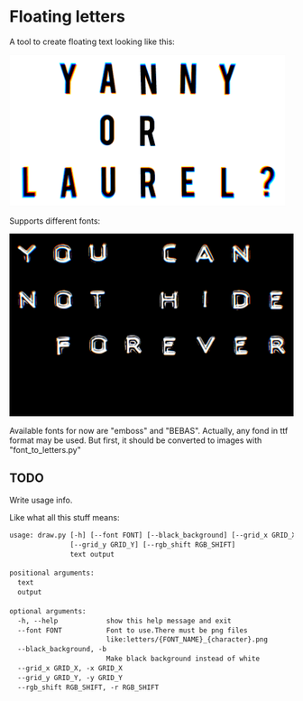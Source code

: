 # Floating letters

A tool to create floating text looking like this:

![alt text](examples/yanny.gif "Yanny")

Supports different fonts:

![alt text](examples/cannot.gif "Cannot")

Available fonts for now are "emboss" and "BEBAS".
Actually, any fond in ttf format may be used.
But first, it should be converted to images with "font_to_letters.py"

## TODO

Write usage info.

Like what all this stuff means:

```txt
usage: draw.py [-h] [--font FONT] [--black_background] [--grid_x GRID_X]
               [--grid_y GRID_Y] [--rgb_shift RGB_SHIFT]
               text output

positional arguments:
  text
  output

optional arguments:
  -h, --help            show this help message and exit
  --font FONT           Font to use.There must be png files
                        like:letters/{FONT_NAME}_{character}.png
  --black_background, -b
                        Make black background instead of white
  --grid_x GRID_X, -x GRID_X
  --grid_y GRID_Y, -y GRID_Y
  --rgb_shift RGB_SHIFT, -r RGB_SHIFT
```
